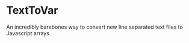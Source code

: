 # TextToVar
An incredibly barebones way to convert new line separated text files to Javascript arrays 
